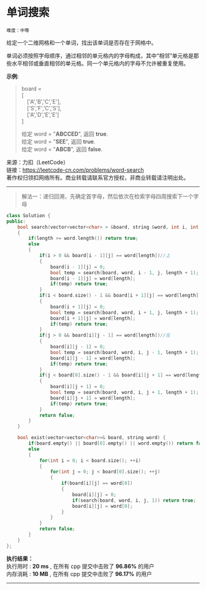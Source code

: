 # 单词搜索 #  
`难度：中等` 

给定一个二维网格和一个单词，找出该单词是否存在于网格中。  

单词必须按照字母顺序，通过相邻的单元格内的字母构成，其中“相邻”单元格是那些水平相邻或垂直相邻的单元格。同一个单元格内的字母不允许被重复使用。    

**示例**:   
>board =  
>[  
>&emsp;['A','B','C','E'],  
>&emsp;['S','F','C','S'],  
>&emsp;['A','D','E','E']  
>]  
>  
>给定 word = "**ABCCED**", 返回 **true**.  
>给定 word = "**SEE**", 返回 **true**.  
>给定 word = "**ABCB**", 返回 **false**.  

来源：力扣（LeetCode）  
链接：https://leetcode-cn.com/problems/word-search  
著作权归领扣网络所有。商业转载请联系官方授权，非商业转载请注明出处。  

---  
>解法一：递归回溯，先确定首字母，然后依次在检索字母四周搜索下一个字母  

```C++
class Solution {
public:
    bool search(vector<vector<char> > &board, string &word, int i, int j, int length)
    {
        if(length >= word.length()) return true;
        else
        {
            if(i > 0 && board[i - 1][j] == word[length])//上
            {
                board[i - 1][j] = 0;
                bool temp = search(board, word, i - 1, j, length + 1);
                board[i - 1][j] = word[length];
                if(temp) return true;
            }
            if(i < board.size() - 1 && board[i + 1][j] == word[length])//下
            {
                board[i + 1][j] = 0;
                bool temp = search(board, word, i + 1, j, length + 1);
                board[i + 1][j] = word[length];
                if(temp) return true;
            }
            if(j > 0 && board[i][j - 1] == word[length])//左
            {
                board[i][j - 1] = 0;
                bool temp = search(board, word, i, j - 1, length + 1);
                board[i][j - 1] = word[length];
                if(temp) return true;
            }
            if(j < board[0].size() - 1 && board[i][j + 1] == word[length])//右
            {
                board[i][j + 1] = 0;
                bool temp = search(board, word, i, j + 1, length + 1);
                board[i][j + 1] = word[length];
                if(temp) return true;
            }
            return false;
        }
    }

    bool exist(vector<vector<char>>& board, string word) {
        if(board.empty() || board[0].empty() || word.empty()) return false;
        else
        {
            for(int i = 0; i < board.size(); ++i)
            {
                for(int j = 0; j < board[0].size(); ++j)
                {
                    if(board[i][j] == word[0])
                    {
                        board[i][j] = 0;
                        if(search(board, word, i, j, 1)) return true;
                        board[i][j] = word[0];
                    }
                }
            }
            return false;
        }
    }
};
```  

**执行结果：**  
执行用时 : **20 ms** , 在所有 cpp 提交中击败了 **96.86%** 的用户  
内存消耗 : **10 MB** , 在所有 cpp 提交中击败了 **96.17%** 的用户  

---  